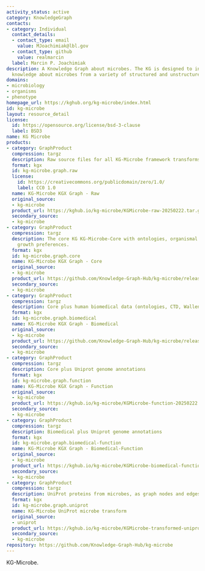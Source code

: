 ```yaml
---
activity_status: active
category: KnowledgeGraph
contacts:
- category: Individual
  contact_details:
  - contact_type: email
    value: MJoachimiak@lbl.gov
  - contact_type: github
    value: realmarcin
  label: Marcin P. Joachimiak
description: A Knowledge Graph about microbes. The KG is designed to integrate diverse
  knowledge about microbes from a variety of structured and unstructured sources.
domains:
- microbiology
- organisms
- phenotype
homepage_url: https://kghub.org/kg-microbe/index.html
id: kg-microbe
layout: resource_detail
license:
  id: https://opensource.org/license/bsd-3-clause
  label: BSD3
name: KG Microbe
products:
- category: GraphProduct
  compression: targz
  description: Raw source files for all KG-Microbe framework transforms (all 4 KGs)
  format: kgx
  id: kg-microbe.graph.raw
  license:
    id: https://creativecommons.org/publicdomain/zero/1.0/
    label: CC0 1.0
  name: KG-Microbe KGX Graph - Raw
  original_source:
  - kg-microbe
  product_url: https://kghub.io/kg-microbe/KGMicrobe-raw-20250222.tar.gz
  secondary_source:
  - kg-microbe
- category: GraphProduct
  compression: targz
  description: The core KG KG-Microbe-Core with ontologies, organismal traits, and
    growth preferences.
  format: kgx
  id: kg-microbe.graph.core
  name: KG-Microbe KGX Graph - Core
  original_source:
  - kg-microbe
  product_url: https://github.com/Knowledge-Graph-Hub/kg-microbe/releases/latest
  secondary_source:
  - kg-microbe
- category: GraphProduct
  compression: targz
  description: Core plus human biomedical data (ontologies, CTD, Wallen et al)
  format: kgx
  id: kg-microbe.graph.biomedical
  name: KG-Microbe KGX Graph - Biomedical
  original_source:
  - kg-microbe
  product_url: https://github.com/Knowledge-Graph-Hub/kg-microbe/releases/latest
  secondary_source:
  - kg-microbe
- category: GraphProduct
  compression: targz
  description: Core plus Uniprot genome annotations
  format: kgx
  id: kg-microbe.graph.function
  name: KG-Microbe KGX Graph - Function
  original_source:
  - kg-microbe
  product_url: https://kghub.io/kg-microbe/KGMicrobe-function-20250222.tar.gz
  secondary_source:
  - kg-microbe
- category: GraphProduct
  compression: targz
  description: Biomedical plus Uniprot genome annotations
  format: kgx
  id: kg-microbe.graph.biomedical-function
  name: KG-Microbe KGX Graph - Biomedical-Function
  original_source:
  - kg-microbe
  product_url: https://kghub.io/kg-microbe/KGMicrobe-biomedical-function-20250222.tar.gz
  secondary_source:
  - kg-microbe
- category: GraphProduct
  compression: targz
  description: UniProt proteins from microbes, as graph nodes and edges
  format: kgx
  id: kg-microbe.graph.uniprot
  name: KG-Microbe UniProt microbe transform
  original_source:
  - uniprot
  product_url: https://kghub.io/kg-microbe/KGMicrobe-transformed-uniprot-microbes-20240924.tar.gz
  secondary_source:
  - kg-microbe
repository: https://github.com/Knowledge-Graph-Hub/kg-microbe
---
```

KG-Microbe.